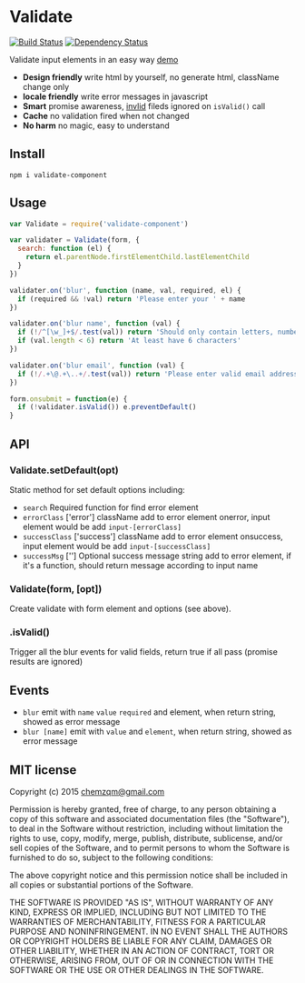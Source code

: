 # Validate

[![Build Status](https://secure.travis-ci.org/chemzqm/validate.png)](http://travis-ci.org/chemzqm/validate)
[![Dependency Status](https://david-dm.org/chemzqm/validate.png)](https://david-dm.org/chemzqm/validate)

Validate input elements in an easy way [demo](http://chemzqm.github.io/validate/)

* **Design friendly** write html by yourself, no generate html, className change only
* **locale friendly** write error messages in javascript
* **Smart** promise awareness, [invlid](https://github.com/chemzqm/invalid) fileds ignored on `isValid()` call
* **Cache** no validation fired when not changed
* **No harm** no magic, easy to understand

## Install

    npm i validate-component

## Usage

``` js
var Validate = require('validate-component')

var validater = Validate(form, {
  search: function (el) {
    return el.parentNode.firstElementChild.lastElementChild
  }
})

validater.on('blur', function (name, val, required, el) {
  if (required && !val) return 'Please enter your ' + name
})

validater.on('blur name', function (val) {
  if (!/^[\w_]+$/.test(val)) return 'Should only contain letters, numbers and _'
  if (val.length < 6) return 'At least have 6 characters'
})

validater.on('blur email', function (val) {
  if (!/.+\@.+\..+/.test(val)) return 'Please enter valid email address'
})

form.onsubmit = function(e) {
  if (!validater.isValid()) e.preventDefault()
}
```

## API

### Validate.setDefault(opt)

Static method for set default options including:

* `search` Required function for find error element
* `errorClass` ['error'] className add to error element onerror, input element would be add `input-[errorClass]`
* `successClass` ['success'] className add to error element onsuccess, input element would be add `input-[successClass]`
* `successMsg` [''] Optional success message string add to error element, if it's a function, should return message according to input name

### Validate(form, [opt])

Create validate with form element and options (see above).

### .isValid()

Trigger all the blur events for valid fields, return true if all pass (promise results are ignored)

## Events

* `blur` emit with `name` `value` `required` and element, when return string, showed as error message
* `blur [name]` emit with `value` and `element`, when return string, showed as error message

## MIT license
Copyright (c) 2015 chemzqm@gmail.com

Permission is hereby granted, free of charge, to any person obtaining a copy of this software and associated documentation files (the "Software"), to deal in the Software without restriction, including without limitation the rights to use, copy, modify, merge, publish, distribute, sublicense, and/or sell copies of the Software, and to permit persons to whom the Software is furnished to do so, subject to the following conditions:

The above copyright notice and this permission notice shall be included in all copies or substantial portions of the Software.

THE SOFTWARE IS PROVIDED "AS IS", WITHOUT WARRANTY OF ANY KIND, EXPRESS OR IMPLIED, INCLUDING BUT NOT LIMITED TO THE WARRANTIES OF MERCHANTABILITY, FITNESS FOR A PARTICULAR PURPOSE AND NONINFRINGEMENT. IN NO EVENT SHALL THE AUTHORS OR COPYRIGHT HOLDERS BE LIABLE FOR ANY CLAIM, DAMAGES OR OTHER LIABILITY, WHETHER IN AN ACTION OF CONTRACT, TORT OR OTHERWISE, ARISING FROM, OUT OF OR IN CONNECTION WITH THE SOFTWARE OR THE USE OR OTHER DEALINGS IN THE SOFTWARE.
